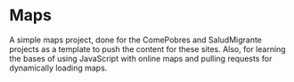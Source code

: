Maps
====

A simple maps project, done for the ComePobres and SaludMigrante projects as a template to push the content for these sites. Also, for learning the bases of using JavaScript with online maps and pulling requests for dynamically loading maps. 
